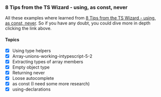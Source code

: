 ### 8 Tips from the TS Wizard - using, as const, never

All these examples where learned from [8 Tips from the TS Wizard - using, as const, never](https://www.youtube.com/watch?v=8HoOxOd86M4&t=418s). So if you have any doubt, you could dive more in depth clicking the link above.

#### Topics

- [x] Using type helpers
- [x] Array-unions-working-intypescript-5-2
- [x] Extracting types of array members
- [x] Empty object type
- [x] Returning never
- [x] Loose autocomplete
- [x] as const (I need some more research)
- [x] using-declarations
